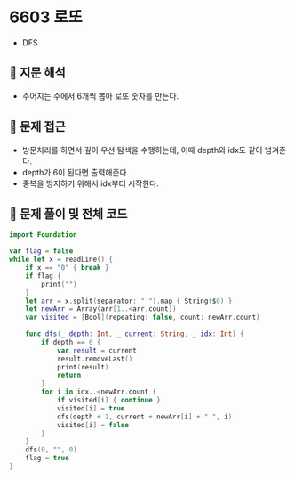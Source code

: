 # 6603 로또
- DFS

## 🍎 지문 해석
- 주어지는 수에서 6개씩 뽑아 로또 숫자를 만든다.

## 🍎 문제 접근
- 방문처리를 하면서 깊이 우선 탐색을 수행하는데, 이때 depth와 idx도 같이 넘겨준다.
- depth가 6이 된다면 출력해준다.
- 중복을 방지하기 위해서 idx부터 시작한다.

## 🍎 문제 풀이 및 전체 코드
```swift
import Foundation

var flag = false
while let x = readLine() {
    if x == "0" { break }
    if flag {
        print("")
    }
    let arr = x.split(separator: " ").map { String($0) }
    let newArr = Array(arr[1..<arr.count])
    var visited = [Bool](repeating: false, count: newArr.count)
    
    func dfs(_ depth: Int, _ current: String, _ idx: Int) {
        if depth == 6 {
            var result = current
            result.removeLast()
            print(result)
            return
        }
        for i in idx..<newArr.count {
            if visited[i] { continue }
            visited[i] = true
            dfs(depth + 1, current + newArr[i] + " ", i)
            visited[i] = false
        }
    }
    dfs(0, "", 0)
    flag = true
}
```

